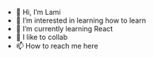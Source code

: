 - 👋 Hi, I’m Lami
- 👀 I’m interested in learning how to learn
- 🌱 I’m currently learning React 
- 💞️ I like to collab
- 📫 How to reach me here

<!---
tolem/tolem is a ✨ special ✨ repository because its `README.md` (this file) appears on your GitHub profile.
You can click the Preview link to take a look at your changes.
--->
